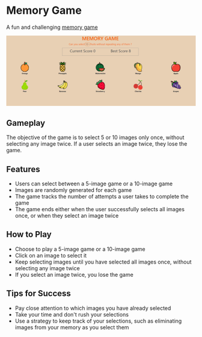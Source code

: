 # Memory Game
A fun and challenging [memory game](https://hokagecv.github.io/memory-game/) 

![Game Image](./src/images/memory_game.png)


## Gameplay
The objective of the game is to select 5 or 10 images only once, without selecting any image twice. If a user selects an image twice, they lose the game.

## Features
- Users can select between a 5-image game or a 10-image game
- Images are randomly generated for each game
- The game tracks the number of attempts a user takes to complete the game
- The game ends either when the user successfully selects all images once, or when they select an image twice

## How to Play
- Choose to play a 5-image game or a 10-image game
- Click on an image to select it
- Keep selecting images until you have selected all images once, without selecting any image twice
- If you select an image twice, you lose the game

## Tips for Success
- Pay close attention to which images you have already selected
- Take your time and don't rush your selections
- Use a strategy to keep track of your selections, such as eliminating images from your memory as you select them
